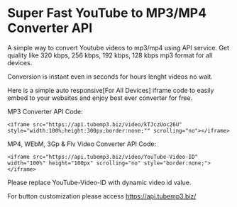 # Super Fast YouTube to MP3/MP4 Converter API

A simple way to convert Youtube videos to mp3/mp4 using API service. Get quality like 320 kbps, 256 kbps, 192 kbps, 128 kbps mp3 format for all devices.

Conversion is instant even in seconds for hours lenght videos no wait.

Here is a simple auto responsive[For All Devices] iframe code to easily embed to your websites and enjoy best ever converter for free.

MP3 Converter API Code:

```<iframe src="https://api.tubemp3.biz/video/kTJczUoc26U" style="width:100%;height:300px;border:none;"" scrolling="no"></iframe>```

MP4, WEbM, 3Gp & Flv Video Converter API Code:

```<iframe src="https://api.tubemp3.biz/video/YouTube-Video-ID" width="100%" height="100px" scrolling="no" style="border:none;"></iframe>```

Please replace YouTube-Video-ID with dynamic video id value.

For button customization please access https://api.tubemp3.biz/
